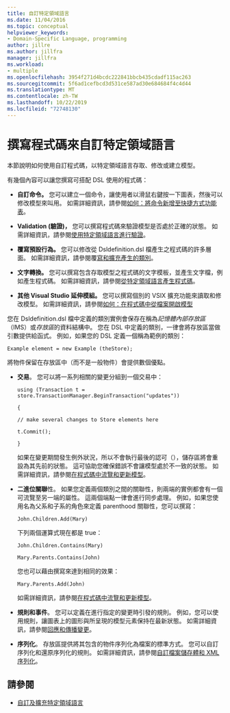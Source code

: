 ```yaml
---
title: 自訂特定領域語言
ms.date: 11/04/2016
ms.topic: conceptual
helpviewer_keywords:
- Domain-Specific Language, programming
author: jillre
ms.author: jillfra
manager: jillfra
ms.workload:
- multiple
ms.openlocfilehash: 3954f271d4bcdc222841bbcb435cdadf115ac263
ms.sourcegitcommit: 5f6ad1cefbcd3d531ce587ad30e684684f4c4d44
ms.translationtype: MT
ms.contentlocale: zh-TW
ms.lasthandoff: 10/22/2019
ms.locfileid: "72748130"
---
```

# <a name="write-code-to-customize-a-domain-specific-language"></a>撰寫程式碼來自訂特定領域語言

本節說明如何使用自訂程式碼，以特定領域語言存取、修改或建立模型。

有幾個內容可以讓您撰寫可搭配 DSL 使用的程式碼：

- **自訂命令。** 您可以建立一個命令，讓使用者以滑鼠右鍵按一下圖表，然後可以修改模型來叫用。 如需詳細資訊，請參閱[如何：將命令新增至快捷方式功能表](../modeling/how-to-add-a-command-to-the-shortcut-menu.md)。

- **Validation (驗證)，** 您可以撰寫程式碼來驗證模型是否處於正確的狀態。 如需詳細資訊，請參閱[使用特定領域語言進行驗證](../modeling/validation-in-a-domain-specific-language.md)。

- **覆寫預設行為。** 您可以修改從 Dsldefinition.dsl 檔產生之程式碼的許多層面。 如需詳細資訊，請參閱覆[寫和擴充產生的類別](../modeling/overriding-and-extending-the-generated-classes.md)。

- **文字轉換。** 您可以撰寫包含存取模型之程式碼的文字模板，並產生文字檔，例如產生程式碼。 如需詳細資訊，請參閱[從特定領域語言產生程式碼](../modeling/generating-code-from-a-domain-specific-language.md)。

- **其他 Visual Studio 延伸模組。** 您可以撰寫個別的 VSIX 擴充功能來讀取和修改模型。 如需詳細資訊，請參閱[如何：在程式碼中從檔案開啟模型](../modeling/how-to-open-a-model-from-file-in-program-code.md)

您在 Dsldefinition.dsl 檔中定義的類別實例會保存在稱為*記憶體內部存放區*（IMS）或*存放區*的資料結構中。 您在 DSL 中定義的類別，一律會將存放區當做引數提供給函式。 例如，如果您的 DSL 定義一個稱為範例的類別：

`Example element = new Example (theStore);`

將物件保留在存放區中（而不是一般物件）會提供數個優點。

- **交易**。 您可以將一系列相關的變更分組到一個交易中：

     `using (Transaction t = store.TransactionManager.BeginTransaction("updates"))`

     `{`

     `// make several changes to Store elements here`

     `t.Commit();`

     `}`

     如果在變更期間發生例外狀況，所以不會執行最後的認可（），儲存區將會重設為其先前的狀態。 這可協助您確保錯誤不會讓模型處於不一致的狀態。 如需詳細資訊，請參閱[在程式碼中流覽和更新模型](../modeling/navigating-and-updating-a-model-in-program-code.md)。

- **二進位關聯**性。 如果您定義兩個類別之間的關聯性，則兩端的實例都會有一個可流覽至另一端的屬性。 這兩個端點一律會進行同步處理。 例如，如果您使用名為父系和子系的角色來定義 parenthood 關聯性，您可以撰寫：

     `John.Children.Add(Mary)`

     下列兩個運算式現在都是 true：

     `John.Children.Contains(Mary)`

     `Mary.Parents.Contains(John)`

     您也可以藉由撰寫來達到相同的效果：

     `Mary.Parents.Add(John)`

     如需詳細資訊，請參閱[在程式碼中流覽和更新模型](../modeling/navigating-and-updating-a-model-in-program-code.md)。

- **規則和事件**。 您可以定義在進行指定的變更時引發的規則。 例如，您可以使用規則，讓圖表上的圖形與所呈現的模型元素保持在最新狀態。 如需詳細資訊，請參閱[回應和傳播變更](../modeling/responding-to-and-propagating-changes.md)。

- **序列化**。 存放區提供將其包含的物件序列化為檔案的標準方式。 您可以自訂序列化和還原序列化的規則。 如需詳細資訊，請參閱[自訂檔案儲存體和 XML 序列化](../modeling/customizing-file-storage-and-xml-serialization.md)。

## <a name="see-also"></a>請參閱

- [自訂及擴充特定領域語言](../modeling/customizing-and-extending-a-domain-specific-language.md)